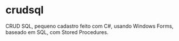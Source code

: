 # crudsql
CRUD SQL, pequeno cadastro feito com C#, usando Windows Forms, baseado em SQL, com Stored Procedures.
